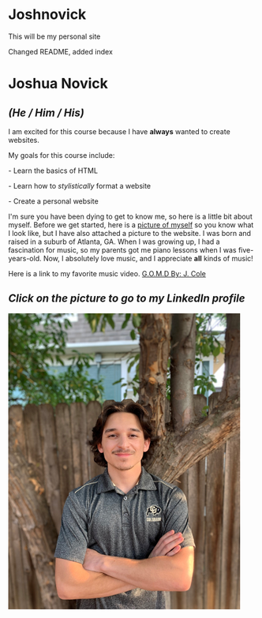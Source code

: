 # Joshnovick

This will be my personal site

Changed README, added index

<!DOCTYPE html>
<html>
    <head>
        <meta charset="utf-8">
    </head>
    <body>
        <h1>Joshua Novick</h1>
        <h2><em>(He / Him / His)</em></h2>
        <p>I am excited for this course because I have <strong>always</strong> wanted to create websites.</p>
        <p>My goals for this course include:</p>
        <p>- Learn the basics of HTML</p>
        <p>- Learn how to <em>stylistically</em> format a website</p>
        <p>- Create a personal website</p>
        <p>I'm sure you have been dying to get to know me, so here is a little bit about myself. 
           Before we get started, here is a <a href="/img/josh.jpg" target="_blank">picture of myself</a> so you know what I look like, but I have also attached a picture to the website.
           I was born and raised in a suburb of Atlanta, GA. 
           When I was growing up, I had a fascination for music, so my parents got me piano lessons when I was five-years-old.
           Now, I absolutely love music, and I appreciate <strong>all</strong> kinds of music!
        </p>
        <p>Here is a link to my favorite music video. <a href="https://www.youtube.com/watch?v=vHU6ZRQJ50Q" target="_blank">G.O.M.D By: J. Cole</a></p>
        <h2><em>Click on the picture to go to my LinkedIn profile</em></h2>
        <p><a href="https://www.linkedin.com/in/joshua-novick-92b9a7211/" target="_blank"><img src="./img/josh.jpg" width="470" height="600">
        </a><p>
    </body>
</html>